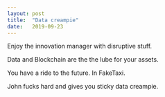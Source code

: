 ```yaml
---
layout: post
title:  "Data creampie"
date:   2019-09-23
---
```


Enjoy the innovation manager with disruptive stuff.

Data and Blockchain are the the lube for your assets.

You have a ride to the future. In FakeTaxi.

John fucks hard and gives you sticky data creampie.
